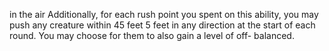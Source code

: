 in the air
Additionally, for each rush point you spent on
this ability, you may push any creature within 45 feet
5 feet in any direction at the start of each round. You
may choose for them to also gain a level of off-
balanced.
```